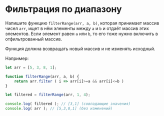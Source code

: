 # Фильтрация по диапазону

Напишите функцию `filterRange(arr, a, b)`, которая принимает массив чисел `arr`, ищет в нём элементы между `a` и `b` и отдаёт массив этих элементов.
Если элемент равен `a` или `b`, то его тоже нужно включить в отфильтрованный массив.

Функция должна возвращать новый массив и не изменять исходный.

Например:

```js
let arr = [5, 3, 8, 1];

function filterRange(arr, a, b) {
    return arr.filter ( i => arr[i]>=a && arr[i]<=b )
}

let filtered = filterRange(arr, 1, 4); 

console.log( filtered ); // [3,1] (совпадающие значения)
console.log( arr ); // [5,3,8,1] (без изменений)
```
